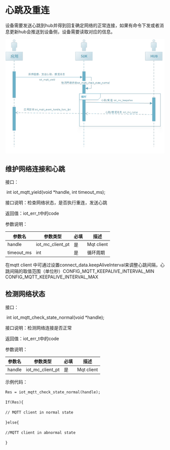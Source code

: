 # 心跳及重连

设备需要发送心跳到hub并得到回复确定网络的正常连接，如果有命令下发或者消息更新hub会推送到设备侧，设备需要读取对应的信息。

 ![心跳重连](../../../../image/IoT/IoT-DeviceSDK/Heartbeat.png)

## 维护网络连接和心跳

接口：

​	int iot_mqtt_yield(void *handle, int timeout_ms);

接口说明：检查网络状态，是否执行重连，发送心跳

返回值：iot_err_t中的code

参数说明：

| **参数名** | **参数类型**     | **必填** | **描述**   |
| ---------- | ---------------- | -------- | ---------- |
| handle     | iot_mc_client_pt | 是       | Mqt client |
| timeout_ms | int              | 是       | 循环周期   |

 

在mqtt client 中可通过设置connect_data.keepAliveInterval来调整心跳间隔，心跳间隔的取值范围（单位秒）CONFIG_MQTT_KEEPALIVE_INTERVAL_MIN  CONFIG_MQTT_KEEPALIVE_INTERVAL_MAX

 

## 检测网络状态

接口：

​	int iot_mqtt_check_state_normal(void *handle);

接口说明：检测网络连接是否正常

返回值：iot_err_t中的code

参数说明：

| **参数名** | **参数类型**     | **必填** | **描述**     |
| ---------- | ---------------- | -------- | ------------ |
| handle     | iot_mc_client_pt | 是       | Mqt   client |

示例代码：

```
Res = iot_mqtt_check_state_normal(handle);

If(Res){                       

// MQTT client in normal state

}else{

//MQTT client in abnormal state

}
```

